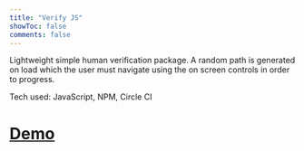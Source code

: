 ```yaml
---
title: "Verify JS"
showToc: false
comments: false
---
```


Lightweight simple human verification package. A random path is generated on load which the user must navigate using the on screen controls in order to progress.

Tech used: JavaScript, NPM, Circle CI

# [Demo](https://andypagdin.github.io/verify/index.html)